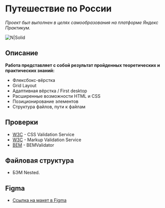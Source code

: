 # Путешествие по России #
_Проект был выполнен в целях самообразования на платформе Яндекс Практикум._

![N|Solid](https://i.ibb.co/fDtwkDn/1.png)

## Описание ##
__Работа представляет с собой результат пройденных теоретических и практических знаний:__
- Флексбокс-вёрстка
- Grid Layout
- Адаптивная вёрстка / First desktop
- Расширенные возможности HTML и CSS
- Позиционирование элементов
- Структура файлов, пути к файлам

## Проверки ##

- [W3C](http://www.css-validator.org/) - CSS Validation Service
- [W3C](https://validator.w3.org/) - Markup Validation Service
- [BEM](https://nglazov.github.io/bem-validator-page/) - BEMValidator

## Файловая структура ##

- БЭМ Nested.


## Figma ##

* [Ссылка на макет в Figma](https://www.figma.com/file/5S2WSbEFL6awjVWJ0NWL8Q/Sprint-3_-Russia-_-desktop-mobile?node-id=28503%3A0)

